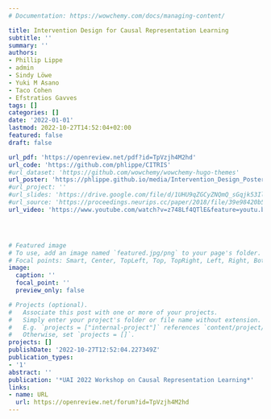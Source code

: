 ```yaml
---
# Documentation: https://wowchemy.com/docs/managing-content/

title: Intervention Design for Causal Representation Learning
subtitle: ''
summary: ''
authors:
- Phillip Lippe
- admin
- Sindy Löwe
- Yuki M Asano
- Taco Cohen
- Efstratios Gavves
tags: []
categories: []
date: '2022-01-01'
lastmod: 2022-10-27T14:52:04+02:00
featured: false
draft: false

url_pdf: 'https://openreview.net/pdf?id=TpVzjh4M2hd'
url_code: 'https://github.com/phlippe/CITRIS'
#url_dataset: 'https://github.com/wowchemy/wowchemy-hugo-themes'
url_poster: 'https://phlippe.github.io/media/Intervention_Design_Poster_A0.pdf'
#url_project: ''
#url_slides: 'https://drive.google.com/file/d/1UHU9qZGCyZNQmQ_sGqjk53Il9w9PhZNx/view'
#url_source: 'https://proceedings.neurips.cc/paper/2018/file/39e98420b5e98bfbdc8a619bef7b8f61-Paper.pdf'
url_video: 'https://www.youtube.com/watch?v=z748Lf4QTlE&feature=youtu.be'




# Featured image
# To use, add an image named `featured.jpg/png` to your page's folder.
# Focal points: Smart, Center, TopLeft, Top, TopRight, Left, Right, BottomLeft, Bottom, BottomRight.
image:
  caption: ''
  focal_point: ''
  preview_only: false

# Projects (optional).
#   Associate this post with one or more of your projects.
#   Simply enter your project's folder or file name without extension.
#   E.g. `projects = ["internal-project"]` references `content/project/deep-learning/index.md`.
#   Otherwise, set `projects = []`.
projects: []
publishDate: '2022-10-27T12:52:04.227349Z'
publication_types:
- '1'
abstract: ''
publication: '*UAI 2022 Workshop on Causal Representation Learning*'
links:
- name: URL
  url: https://openreview.net/forum?id=TpVzjh4M2hd
---
```

